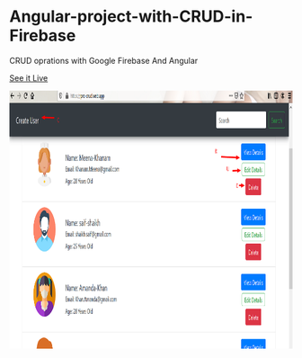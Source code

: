 # Angular-project-with-CRUD-in-Firebase
CRUD oprations with Google Firebase And Angular

[See it Live](https://pro-crud.web.app)

![](https://raw.githubusercontent.com/u4saif/Angular-project-CRUD-in-Firebase/master/sample.png)
